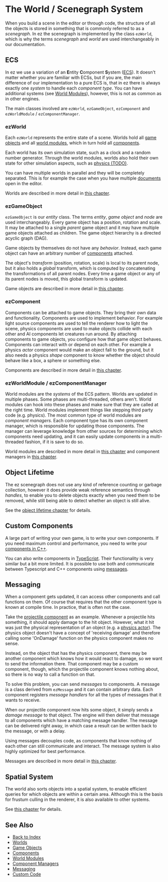 # The World / Scenegraph System

When you build a scene in the editor or through code, the structure of all the objects is stored in something that is commonly referred to as a *scenegraph*. In ez the scenegraph is implemented by the class `ezWorld`, which is why the terms *scenegraph* and *world* are used interchangeably in our documentation.

## ECS

In ez we use a variation of an **E**ntity **C**omponent **S**ystem ([ECS](https://en.wikipedia.org/wiki/Entity_component_system)). It doesn't matter whether you are familiar with ECSs, but if you are, the main difference of our implementation to a pure ECS is, that in ez there is always exactly one *system* to handle each *component type*. You can have additional systems (see [World Modules](world-modules.md)), however, this is not as common as in other engines.

The main classes involved are `ezWorld`, `ezGameObject`, `ezComponent` and `ezWorldModule` / `ezComponentManager`.

### ezWorld

Each `ezWorld` represents the entire state of a scene. Worlds hold all [game objects](game-objects.md) and all [world modules](world-modules.md), which in turn hold all [components](components.md).

Each world has its own simulation state, such as a clock and a random number generator. Through the world modules, worlds also hold their own state for other simulation aspects, such as [physics (TODO)](../../physics/physx-overview.md).

You can have multiple worlds in parallel and they will be completely separated. This is for example the case when you have multiple [documents](../../editor/editor-documents.md) open in the editor.

Worlds are described in more detail in [this chapter](worlds.md).

### ezGameObject

`ezGameObject` is our *entity* class. The terms *entity*, *game object* and *node* are used interchangeably. Every game object has a position, rotation and scale. It may be attached to a single *parent* game object and it may have multiple game objects attached as children. The game object hierarchy is a directed acyclic graph (DAG).

Game objects by themselves do not have any *behavior*. Instead, each game object can have an arbitrary number of [components](components.md) attached.

The object's *transform* (position, rotation, scale) is local to its parent node, but it also holds a *global* transform, which is computed by concatenating the transformations of all parent nodes. Every time a game object or any of its parent nodes is moved, this global transform is updated.

Game objects are described in more detail in [this chapter](game-objects.md).

### ezComponent

Components can be attached to game objects. They bring their own data and functionality. Components are used to implement behavior. For example light source components are used to tell the renderer how to light the scene, physics components are used to make objects collide with each other and AI components let creatures run around. By attaching components to game objects, you configure how that game object behaves. Components can interact with or depend on each other. For example a physics *actor* component would make an object fall to the ground, but it also needs a physics *shape* component to know whether the object should behave like a box, a sphere or something else.

Components are described in more detail in [this chapter](components.md).

### ezWorldModule / ezComponentManager

World modules are the *systems* of the ECS pattern. Worlds are updated in multiple phases. Some phases are multi-threaded, others aren't. World modules can hook into these phases and make sure that they are called at the right time. World modules implement things like stepping third party code (e.g. physics). The most common type of world modules are *component managers*. Each component type has its own component manager, which is responsible for updating those components. The manager can leverage knowledge from other sources for determining which components need updating, and it can easily update components in a multi-threaded fashion, if it is save to do so.

World modules are described in more detail in [this chapter](world-modules.md) and component managers in [this chapter](component-managers.md).

## Object Lifetime

The ez scenegraph does not use any kind of reference counting or garbage collection, however it does provide weak reference semantics through *handles*, to enable you to delete objects exactly when you need them to be removed, while still being able to detect whether an object is still alive.

See the [object lifetime chapter](object-lifetime.md) for details.

## Custom Components

A large part of writing your own game, is to write your own components. If you need maximum control and performance, you need to write your [components in C++](../../custom-code/cpp/custom-cpp-component.md).

You can also write components in [TypeScript](../../custom-code/typescript/typescript-overview.md). Their functionality is very similar but a bit more limited. It is possible to use both and communicate between Typescript and C++ components using [messages](world-messaging.md).

## Messaging

When a component gets updated, it can access other components and call functions on them. Of course that requires that the other component type is known at compile time. In practice, that is often not the case.

Take the [projectile component](../../gameplay/projectile-component.md) as an example. Whenever a projectile hits something, it should apply damage to the hit object. However, what it hit was just the physical representation of an object (e.g. a [physics actor](../../physics/actors/physx-actors.md)). The physics object doesn't have a concept of 'receiving damage' and therefore calling some 'OnDamage' function on the physics component makes no sense.

Instead, on the object that has the physics component, there may be another component which knows how it would react to damage, so we want to send the information there. That component may be a custom component, though, which the projectile component knows nothing about, so there is no way to call a function on that.

To solve this problem, you can send *messages* to components. A message is a class derived from `ezMessage` and it can contain arbitrary data. Each component registers *message handlers* for all the types of messages that it wants to receive.

When our projectile component now hits some object, it simply sends a *damage message* to that object. The engine will then deliver that message to all components which have a matching message handler. The message can be delivered right away, in which case a result can be written back to the message, or with a delay.

Using messages decouples code, as components that know nothing of each other can still communicate and interact. The message system is also highly optimized for best performance.

Messages are described in more detail in [this chapter](world-messaging.md).

## Spatial System

The world also sorts objects into a spatial system, to enable efficient queries for which objects are within a certain area. Although this is the basis for frustum culling in the renderer, it is also available to other systems.

See [this chapter](spatial-system.md) for details.

## See Also

* [Back to Index](../../index.md)
* [Worlds](worlds.md)
* [Game Objects](game-objects.md)
* [Components](components.md)
* [World Modules](world-modules.md)
* [Component Managers](component-managers.md)
* [Messaging](world-messaging.md)
* [Custom Code](../../custom-code/custom-code-overview.md)
